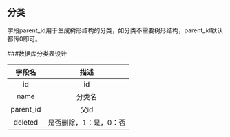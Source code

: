 ## 分类

字段parent_id用于生成树形结构的分类，如分类不需要树形结构，parent_id默认都传0即可。

###数据库分类表设计

|字段名	    			|描述   	            		|
|:----: 				|:----:             		|
|id   					|id		            		|
|name					|分类名	     				|
|parent_id				|父id						|
|deleted				|是否删除，1：是，0：否		|